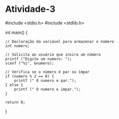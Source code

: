 # Atividade-3

#include <stdio.h>
#include <stdlib.h>

int main() {
	
    // Declaração da variável para armazenar o número
    int numero;

    // Solicita ao usuário que insira um número
    printf ("Digite um numero: ");
    scanf ("%i", &numero);

    // Verifica se o número é par ou ímpar
    if (numero % 2 == 0) {
        printf (" O numero e par.");
    } else {
        printf (" O numero e impar.");
    }

    return 0;
}

